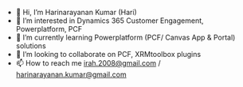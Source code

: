 - 👋 Hi, I’m Harinarayanan Kumar (Hari)
- 👀 I’m interested in Dynamics 365 Customer Engagement, Powerplatform, PCF
- 🌱 I’m currently learning Powerplatform (PCF/ Canvas App & Portal) solutions
- 💞️ I’m looking to collaborate on PCF, XRMtoolbox plugins
- 📫 How to reach me irah.2008@gmail.com / harinarayanan.kumar@gmail.com

<!---
irah2008/irah2008 is a ✨ special ✨ repository because its `README.md` (this file) appears on your GitHub profile.
You can click the Preview link to take a look at your changes.
--->
